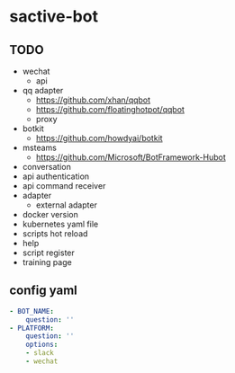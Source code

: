 # sactive-bot

## TODO
- wechat
  - api
- qq adapter
  - https://github.com/xhan/qqbot
  - https://github.com/floatinghotpot/qqbot
  - proxy
- botkit
  - https://github.com/howdyai/botkit
- msteams
  - https://github.com/Microsoft/BotFramework-Hubot
- conversation
- api authentication
- api command receiver
- adapter
  - external adapter
- docker version
- kubernetes yaml file
- scripts hot reload
- help
- script register
- training page

## config yaml
```yml
- BOT_NAME:
    question: ''
- PLATFORM:
    question: ''
    options:
    - slack
    - wechat
```